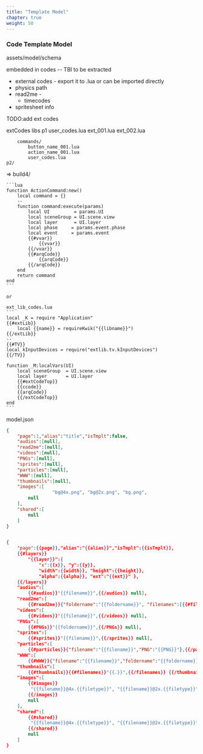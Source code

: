 ```yaml
---
title: "Template Model"
chapter: true
weight: 50
---
```


### Code Template Model

assets/model/schema

embedded in codes -- TBI to be extracted

* external codes - export it to .lua or can be imported directly
* physics path
* read2me -
    * timecodes
* spritesheet info


TODO:add ext codes

extCodes
    libs
    p1
        user_codes.lua
        ext_001.lua
        ext_002.lua

        commands/
            button_name_001.lua
            action_name_001.lua
            user_codes.lua
    p2/

=> build4/

    ```lua
    function ActionCommand:new()
        local command = {}
        --
        function command:execute(params)
            local UI         = params.UI
            local sceneGroup = UI.scene.view
            local layer      = UI.layer
            local phase     = params.event.phase
            local event     = params.event
            {{#vvar}}
                {{vvar}}
            {{/vvar}}
            {{#arqCode}}
                {{arqCode}}
            {{/arqCode}}
        end
        return command
    end
    ```

    or

    ext_lib_codes.lua
    ```
    local _K = require "Application"
    {{#extLib}}
        local {{name}} = requireKwik("{{libname}}")
    {{/extLib}}
    --
    {{#TV}}
    local kInputDevices = require("extlib.tv.kInputDevices")
    {{/TV}}

    function _M:localVars(UI)
        local sceneGroup  = UI.scene.view
        local layer       = UI.layer
        {{#extCodeTop}}
        {{ccode}}
        {{arqCode}}
        {{/extCodeTop}}
    end
    ```


model.json

```json
{
    "page":1,"alias":"title","isTmplt":false,
    "audios":[null],
    "read2me":[null],
    "videos":[null],
    "PNGs":[null],
    "sprites":[null],
    "particles":[null],
    "WWW":[null],
    "thumbnails":[null],
    "images":[
                 "bg@4x.png", "bg@2x.png", "bg.png",
        null
    ],
    "shared":[
        null
    ]
}
```
```json

{
    "page":{{page}},"alias":"{{alias}}","isTmplt":{{isTmplt}},
    {{#layers}}
        "{{layer}}":{
            "x":{{x}}, "y":{{y}},
            "width":{{width}}, "height":{{height}},
            "alpha":{{alpha}}, "ext":"{{ext}}" },
    {{/layers}}
    "audios":[
        {{#audios}}"{{filename}}",{{/audios}} null],
    "read2me":[
        {{#read2me}}{"foldername":"{{foldername}}", "filenames":[{{#filenames}}"{{.}}",{{/filenames}} null] },{{/read2me}} null],
    "videos":[
        {{#videos}}"{{filename}}",{{/videos}} null],
    "PNGs":[
        {{#PNGs}}"{{foldername}}",{{/PNGs}} null],
    "sprites":[
        {{#sprites}}"{{filename}}",{{/sprites}} null],
    "particles":[
        {{#particles}}{"filename":"{{filename}}","PNG":"{{PNG}}"},{{/particles}} null],
    "WWW":[
        {{#WWW}}{"filename":"{{filename}}","foldername":"{{foldername}}"},{{/WWW}} null],
    "thumbnails":[
        {{#thumbnails}}{{#filenames}}"{{.}}",{{/filenames}} {{/thumbnails}}null],
    "images":[
        {{#images}}
         "{{filename}}@4x.{{filetype}}", "{{filename}}@2x.{{filetype}}", "{{filename}}.{{filetype}}",
        {{/images}}
        null
    ],
    "shared":[
        {{#shared}}
         "{{filename}}@4x.{{filetype}}", "{{filename}}@2x.{{filetype}}", "{{filename}}.{{filetype}}",
        {{/shared}}
        null
    ]
}
```

